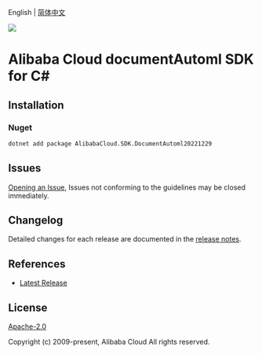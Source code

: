 English | [简体中文](README-CN.md)

![](https://aliyunsdk-pages.alicdn.com/icons/AlibabaCloud.svg)

# Alibaba Cloud documentAutoml SDK for C#

## Installation

### Nuget

```bash
dotnet add package AlibabaCloud.SDK.DocumentAutoml20221229
```

## Issues

[Opening an Issue](https://github.com/aliyun/alibabacloud-csharp-sdk/issues/new), Issues not conforming to the guidelines may be closed immediately.

## Changelog

Detailed changes for each release are documented in the [release notes](./ChangeLog.md).

## References

* [Latest Release](https://github.com/aliyun/alibabacloud-csharp-sdk/)

## License

[Apache-2.0](http://www.apache.org/licenses/LICENSE-2.0)

Copyright (c) 2009-present, Alibaba Cloud All rights reserved.
